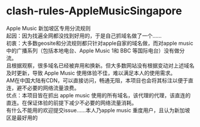 # clash-rules-AppleMusicSingapore
Apple Music 新加坡区专用分流规则\
起因：因为找遍全网都没找到好用的，于是自己抓域名做了一个......\
初衷：大多数geosite和分流规则都只针对apple自家的域名做，而对apple music中的广播系列（包括本地电台、Apple Music 1和 BBC 等国际电台）没有做分流。\
且根据观察，很多域名已经被弃用和换新。但大多数网站没有根据变动对上述域名及时更新，导致 Apple Music 使用体验不佳，难以满足本人的使用需求。\
AM在中国大陆有CDN，可以直接访问，畅通无阻，本项目也会将其标注以便于直连，避不必要的网络流量浪费。\
优点：本项目皆在抓出 apple music 使用的所有域名，该代理的代理，该直连的直连。在保证体验的前提下减少不必要的网络流量消耗。\
有什么不能用的欢迎提交issue......本人乃apple music 重度用户，且认为新加坡区是最好用的
